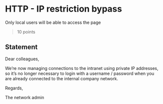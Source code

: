 # HTTP - IP restriction bypass
Only local users will be able to access the page
> 10 points 

## Statement 
Dear colleagues,

We’re now managing connections to the intranet using private IP addresses, so it’s no longer necessary to login with a username / password when you are already connected to the internal company network.

Regards,

The network admin


